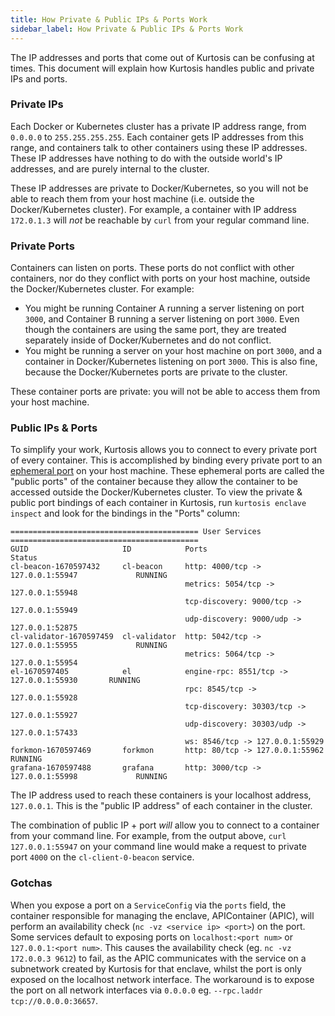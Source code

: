 ```yaml
---
title: How Private & Public IPs & Ports Work
sidebar_label: How Private & Public IPs & Ports Work
---
```


The IP addresses and ports that come out of Kurtosis can be confusing at times. This document will explain how Kurtosis handles public and private IPs and ports.

### Private IPs
Each Docker or Kubernetes cluster has a private IP address range, from `0.0.0.0` to `255.255.255.255`. Each container gets IP addresses from this range, and containers talk to other containers using these IP addresses. These IP addresses have nothing to do with the outside world's IP addresses, and are purely internal to the cluster.

These IP addresses are private to Docker/Kubernetes, so you will not be able to reach them from your host machine (i.e. outside the Docker/Kubernetes cluster). For example, a container with IP address `172.0.1.3` will _not_ be reachable by `curl` from your regular command line.

### Private Ports
Containers can listen on ports. These ports do not conflict with other containers, nor do they conflict with ports on your host machine, outside the Docker/Kubernetes cluster. For example:

- You might be running Container A running a server listening on port `3000`, and Container B running a server listening on port `3000`. Even though the containers are using the same port, they are treated separately inside of Docker/Kubernetes and do not conflict.
- You might be running a server on your host machine on port `3000`, and a container in Docker/Kubernetes listening on port `3000`. This is also fine, because the Docker/Kubernetes ports are private to the cluster.

These container ports are private: you will not be able to access them from your host machine.

### Public IPs & Ports
To simplify your work, Kurtosis allows you to connect to every private port of every container. This is accomplished by binding every private port to an [ephemeral port](https://unix.stackexchange.com/questions/65475/ephemeral-port-what-is-it-and-what-does-it-do) on your host machine. These ephemeral ports are called the "public ports" of the container because they allow the container to be accessed outside the Docker/Kubernetes cluster. To view the private & public port bindings of each container in Kurtosis, run `kurtosis enclave inspect` and look for the bindings in the "Ports" column:

```
========================================== User Services ==========================================
GUID                     ID            Ports                                         Status
cl-beacon-1670597432     cl-beacon     http: 4000/tcp -> 127.0.0.1:55947             RUNNING
                                       metrics: 5054/tcp -> 127.0.0.1:55948
                                       tcp-discovery: 9000/tcp -> 127.0.0.1:55949
                                       udp-discovery: 9000/udp -> 127.0.0.1:52875
cl-validator-1670597459  cl-validator  http: 5042/tcp -> 127.0.0.1:55955             RUNNING
                                       metrics: 5064/tcp -> 127.0.0.1:55954
el-1670597405            el            engine-rpc: 8551/tcp -> 127.0.0.1:55930       RUNNING
                                       rpc: 8545/tcp -> 127.0.0.1:55928
                                       tcp-discovery: 30303/tcp -> 127.0.0.1:55927
                                       udp-discovery: 30303/udp -> 127.0.0.1:57433
                                       ws: 8546/tcp -> 127.0.0.1:55929
forkmon-1670597469       forkmon       http: 80/tcp -> 127.0.0.1:55962               RUNNING
grafana-1670597488       grafana       http: 3000/tcp -> 127.0.0.1:55998             RUNNING
```

The IP address used to reach these containers is your localhost address, `127.0.0.1`. This is the "public IP address" of each container in the cluster.

The combination of public IP + port _will_ allow you to connect to a container from your command line. For example, from the output above, `curl 127.0.0.1:55947` on your command line would make a request to private port `4000` on the `cl-client-0-beacon` service.

### Gotchas

When you expose a port on a `ServiceConfig` via the `ports` field, the container responsible for managing the enclave, APIContainer (APIC), will perform an availability check (`nc -vz <service ip> <port>`) on the port. Some services default to exposing ports on `localhost:<port num>` or `127.0.0.1:<port num>`. This causes the availability check (eg. `nc -vz 172.0.0.3 9612`) to fail, as the APIC communicates with the service on a subnetwork created by Kurtosis for that enclave, whilst the port is only exposed on the localhost network interface. The workaround is to expose the port on all network interfaces via `0.0.0.0` eg. `--rpc.laddr tcp://0.0.0.0:36657`.